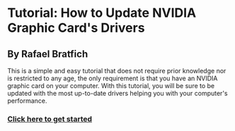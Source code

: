 Tutorial: How to Update NVIDIA Graphic Card's Drivers
=====
## By Rafael Bratfich

This is a simple and easy tutorial that does not require prior knowledge nor is restricted to any age, the only requirement is that you have an NVIDIA graphic card on your computer. With this tutorial, you will be sure to be updated with the most up-to-date drivers helping you with your computer's performance.

### [Click here to get started](../blop/main/DriverTutorial.md)
